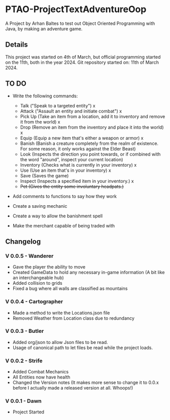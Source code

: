 # PTAO-ProjectTextAdventureOop
A Project by Arhan Baltes to test out Object Oriented Programming with Java, by making an adventure game.

## Details

This project was started on 4th of March, but official programming started on the 11th, both in the year 2024.
Git repository started on: 11th of March 2024.

## TO DO

- Write the following commands:
    - Talk ("Speak to a targeted entity") x
    - Attack ("Assault an entity and initiate combat") x
    - Pick Up (Take an item from a location, add it to inventory and remove it from the world) x
    - Drop (Remove an item from the inventory and place it into the world) x
    - Equip (Equip a new item that's either a weapon or armor) x
    - Banish (Banish a creature completely from the realm of existence. For some reason, it only works against the Elder Beast)
    - Look (Inspects the direction you point towards, or if combined with the word "around", inspect your current location)
    - Inventory (Checks what is currently in your inventory) x
    - Use (Use an item that's in your inventory) x
    - Save (Saves the game) 
    - Inspect (Inspects a specified item in your inventory.) x
    - ~~Pet (Gives the entity some involuntary headpats.)~~

- Add comments to functions to say how they work

- Create a saving mechanic

- Create a way to allow the banishment spell

- Make the merchant capable of being traded with

## Changelog

### V 0.0.5 - Wanderer
 - Gave the player the ability to move
 - Created GameData to hold any necessary in-game information (A bit like an interchangeable hub)
 - Added collision to grids
 - Fixed a bug where all walls are classified as mountains

### V 0.0.4 - Cartographer
 - Made a method to write the Locations.json file
 - Removed Weather from Location class due to redundancy

### V 0.0.3 - Butler
 - Added org/json to allow Json files to be read.
 - Usage of canonical path to let files be read while the project loads.

### V 0.0.2 - Strife
 - Added Combat Mechanics
 - All Entities now have health
 - Changed the Version notes (It makes more sense to change it to 0.0.x before I actually made a released version at all. Whoops!)

### V 0.0.1 - Dawn

- Project Started
